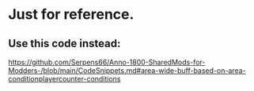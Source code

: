 # Just for reference.  
## Use this code instead:  
https://github.com/Serpens66/Anno-1800-SharedMods-for-Modders-/blob/main/CodeSnippets.md#area-wide-buff-based-on-area-conditionplayercounter-conditions
